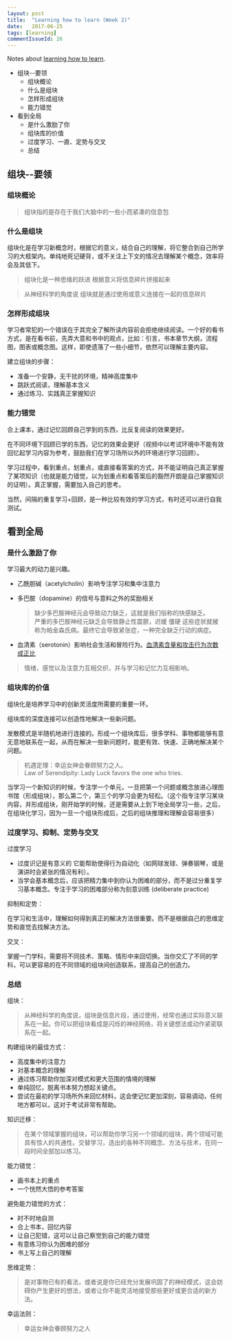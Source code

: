 ```yaml
---
layout: post
title:  "Learning how to learn (Week 2)"
date:   2017-06-25
tags: [learning]
commentIssueId: 26
---
```


Notes about [learning how to learn](https://www.coursera.org/learn/ruhe-xuexi/home/week/2).
* 组块--要领
  * 组块概论
  * 什么是组块
  * 怎样形成组块
  * 能力错觉
* 看到全局
  * 是什么激励了你
  * 组块库的价值
  * 过度学习、一直、定势与交叉
  * 总结

## 组块--要领

### 组块概论

> 组块指的是存在于我们大脑中的一些小而紧凑的信息包

### 什么是组块
组块化是在学习新概念时，根据它的意义，结合自己的理解，将它整合到自己所学习的大框架内。单纯地死记硬背，或不关注上下文的情况去理解某个概念，效率将会及其低下。

> 组块化是一种思维的跃进 根据意义将信息碎片拼接起来

> 从神经科学的角度说 组块就是通过使用或意义连接在一起的信息碎片

### 怎样形成组块
学习者常犯的一个错误在于其完全了解所读内容前会拒绝继续阅读。一个好的看书方式，是在看书前，先弄大意和书中的观点，比如：引言，书本章节大纲，流程图，图表或概念图。这样，即使遗落了一些小细节，依然可以理解主要内容。

建立组块的步骤：
* 准备一个安静，无干扰的环境，精神高度集中
* 跳跃式阅读，理解基本含义
* 通过练习、实践真正掌握知识


### 能力错觉
合上课本，通过记忆回顾自己学到的东西，比反复阅读的效果更好。

在不同环境下回顾已学的东西，记忆的效果会更好（视频中以考试环境中不能有效回忆起学习内容为参考，鼓励我们在学习场所以外的环境进行学习回顾）。

学习过程中，看到重点，划重点，或直接看答案的方式，并不能证明自己真正掌握了某项知识（也就是能力错觉，以为划重点和看答案后的豁然开朗是自己掌握知识的证明）。真正掌握，需要加入自己的思考。

当然，间隔的重复学习+回顾，是一种比较有效的学习方式，有时还可以进行自我测试。

## 看到全局

### 是什么激励了你
学习最大的动力是兴趣。
* 乙酰胆碱（acetylcholin）影响专注学习和集中注意力
* 多巴胺（dopamine）的信号与意料之外的奖励相关
  > 缺少多巴胺神经元会导致动力缺乏，这就是我们俗称的快感缺乏。<br>
    严重的多巴胺神经元缺乏会导致静止性震颤，迟缓 僵硬 这些症状就被称为帕金森氏病。最终它会导致紧张症，一种完全缺乏行动的病症。

* 血清素（serotonin）影响社会生活和冒险行为。[血清素含量和攻击行为次数成正比](https://zh.wikipedia.org/zh-hans/%E8%A1%80%E6%B8%85%E7%B4%A0)

> 情绪，感觉以及注意力互相交织，并与学习和记忆力互相影响。

### 组块库的价值
组块化是培养学习中的创新灵活度所需要的重要一环。

组块库的深度连接可以创造性地解决一些新问题。

发散模式是半随机地进行连接的。形成一个组块库后，很多学科、事物都能够有意无意地联系在一起，从而在解决一些新问题时，能更有效、快速、正确地解决某个问题。

> 机遇定理：幸运女神会眷顾努力之人。<br>
Law of Serendipity: Lady Luck favors the one who tries.

当学习一个新知识的时候，专注学一个单元，一旦把第一个问题或概念放进心理图书馆（形成组块），那么第二个，第三个的学习会更为轻松。（这个指专注学习某块内容，并形成组块，刚开始学的时候，还是需要从上到下地全局学习一些，之后，在组块化学习，因为一旦一个组块形成后，之后的组块推理和理解会容易很多）

### 过度学习、抑制、定势与交叉

过度学习
  * 过度识记是有意义的 它能帮助使得行为自动化（如网球发球、弹奏钢琴，或是演讲时会紧张的情况有利）。
  * 当学会基本概念后，应该把精力集中到你认为困难的部分，而不是过分重复学习基本概念。专注于学习的困难部分称为刻意训练 (deliberate practice)

抑制和定势：

在学习和生活中，理解如何得到真正的解决方法很重要。而不是根据自己的思维定势和直觉去找解决方法。

交叉：

掌握一门学科，需要将不同技术、策略、情形中来回切换。当你交汇了不同的学科，可以更容易的在不同领域的组块间创造联系，提高自己的创造力。

### 总结
组块：
> 从神经科学的角度说，组块是信息片段，通过使用，经常也通过实际意义联系在一起。你可以把组块看成是闪烁的神经网络，将关键想法或动作紧密联系在一起。

构建组块的最佳方式：
* 高度集中的注意力
* 对基本概念的理解
* 通过练习帮助你加深对模式和更大范围的情境的理解
* 单纯回忆，脱离书本努力想起关键点。
* 尝试在最初的学习场所外来回忆材料，这会使记忆更加深刻，容易调动，任何地方都可以，这对于考试非常有帮助。


知识迁移：
> 在某个领域掌握的组块，可以帮助你学习另一个领域的组块，两个领域可能具有惊人的共通性。交替学习，选出的各种不同概念、方法与技术，在同一段时间全部加以练习。


能力错觉：
* 画书本上的重点
* 一个恍然大悟的参考答案

避免能力错觉的方式：
* 时不时地自测
* 合上书本，回忆内容
* 让自己犯错，这可以让自己察觉到自己的能力错觉
* 有意练习你认为困难的部分
* 书上写上自己的理解

思维定势：
> 是对事物已有的看法，或者说是你已经充分发展巩固了的神经模式，这会妨碍你产生更好的想法，或者让你不能灵活地接受那些更好或更合适的新方法。

幸运法则：
> 幸运女神会眷顾努力之人
